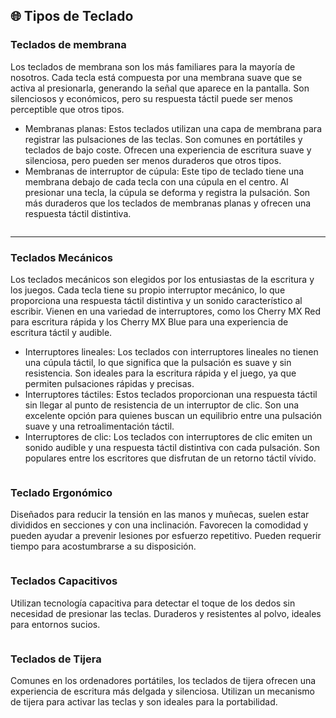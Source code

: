 ## 🌐 Tipos de Teclado

### Teclados de membrana
Los teclados de membrana son los más familiares para la mayoría de nosotros. Cada tecla está compuesta por una membrana suave que se activa al presionarla, generando la señal que aparece en la pantalla. Son silenciosos y económicos, pero su respuesta táctil puede ser menos perceptible que otros tipos.
- Membranas planas: Estos teclados utilizan una capa de membrana para registrar las pulsaciones de las teclas. Son comunes en portátiles y teclados de bajo coste. Ofrecen una experiencia de escritura suave y silenciosa, pero pueden ser menos duraderos que otros tipos.
- Membranas de interruptor de cúpula: Este tipo de teclado tiene una membrana debajo de cada tecla con una cúpula en el centro. Al presionar una tecla, la cúpula se deforma y registra la pulsación. Son más duraderos que los teclados de membranas planas y ofrecen una respuesta táctil distintiva.

<img src="" alt="" width="" height="" >

--- 
### Teclados Mecánicos
Los teclados mecánicos son elegidos por los entusiastas de la escritura y los juegos. Cada tecla tiene su propio interruptor mecánico, lo que proporciona una respuesta táctil distintiva y un sonido característico al escribir. Vienen en una variedad de interruptores, como los Cherry MX Red para escritura rápida y los Cherry MX Blue para una experiencia de escritura táctil y audible.
- Interruptores lineales: Los teclados con interruptores lineales no tienen una cúpula táctil, lo que significa que la pulsación es suave y sin resistencia. Son ideales para la escritura rápida y el juego, ya que permiten pulsaciones rápidas y precisas.
- Interruptores táctiles: Estos teclados proporcionan una respuesta táctil sin llegar al punto de resistencia de un interruptor de clic. Son una excelente opción para quienes buscan un equilibrio entre una pulsación suave y una retroalimentación táctil.
- Interruptores de clic: Los teclados con interruptores de clic emiten un sonido audible y una respuesta táctil distintiva con cada pulsación. Son populares entre los escritores que disfrutan de un retorno táctil vívido.

<img src="" alt="" width="" height="" >

### Teclado Ergonómico
Diseñados para reducir la tensión en las manos y muñecas, suelen estar divididos en secciones y con una inclinación. Favorecen la comodidad y pueden ayudar a prevenir lesiones por esfuerzo repetitivo. Pueden requerir tiempo para acostumbrarse a su disposición.

<img src="" alt="" width="" height="" >

### Teclados Capacitivos
Utilizan tecnología capacitiva para detectar el toque de los dedos sin necesidad de presionar las teclas. Duraderos y resistentes al polvo, ideales para entornos sucios.

<img src="" alt="" width="" height="" >

### Teclados de Tijera
Comunes en los ordenadores portátiles, los teclados de tijera ofrecen una experiencia de escritura más delgada y silenciosa. Utilizan un mecanismo de tijera para activar las teclas y son ideales para la portabilidad.

<img src="" alt="" width="" height="" >
